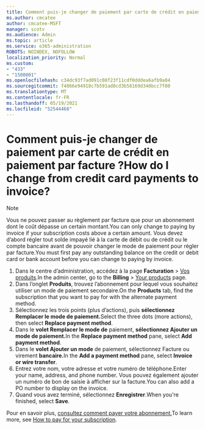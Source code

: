 ```yaml
---
title: Comment puis-je changer de paiement par carte de crédit en paiement par facture ?
ms.author: cmcatee
author: cmcatee-MSFT
manager: scotv
ms.audience: Admin
ms.topic: article
ms.service: o365-administration
ROBOTS: NOINDEX, NOFOLLOW
localization_priority: Normal
ms.custom:
- "433"
- "1500001"
ms.openlocfilehash: c34dc93f7ad091c08f23f11cdf0dddea6afb9a04
ms.sourcegitcommit: f4866e94918c7b591ad0cd3b58169d340bcc7f00
ms.translationtype: MT
ms.contentlocale: fr-FR
ms.lasthandoff: 05/19/2021
ms.locfileid: "52544468"
---
```

# <a name="how-do-i-change-from-credit-card-payments-to-invoice"></a><span data-ttu-id="fc621-102">Comment puis-je changer de paiement par carte de crédit en paiement par facture ?</span><span class="sxs-lookup"><span data-stu-id="fc621-102">How do I change from credit card payments to invoice?</span></span>

> [!NOTE]
> <span data-ttu-id="fc621-103">Vous ne pouvez passer au règlement par facture que pour un abonnement dont le coût dépasse un certain montant.</span><span class="sxs-lookup"><span data-stu-id="fc621-103">You can only change to paying by invoice if your subscription costs above a certain amount.</span></span> <span data-ttu-id="fc621-104">Vous devez d’abord régler tout solde impayé lié à la carte de débit ou de crédit ou le compte bancaire avant de pouvoir changer le mode de paiement pour régler par facture.</span><span class="sxs-lookup"><span data-stu-id="fc621-104">You must first pay any outstanding balance on the credit or debit card or bank account before you can change to paying by invoice.</span></span>

1. <span data-ttu-id="fc621-105">Dans le centre d’administration, accédez à la page **Facturation** > [Vos produits](https://go.microsoft.com/fwlink/p/?linkid=842054).</span><span class="sxs-lookup"><span data-stu-id="fc621-105">In the admin center, go to the **Billing** > [Your products](https://go.microsoft.com/fwlink/p/?linkid=842054) page.</span></span>
2. <span data-ttu-id="fc621-106">Dans l’onglet **Produits**, trouvez l’abonnement pour lequel vous souhaitez utiliser un mode de paiement secondaire.</span><span class="sxs-lookup"><span data-stu-id="fc621-106">On the **Products** tab, find the subscription that you want to pay for with the alternate payment method.</span></span>
3. <span data-ttu-id="fc621-107">Sélectionnez les trois points (plus d’actions), puis **sélectionnez Remplacer le mode de paiement.**</span><span class="sxs-lookup"><span data-stu-id="fc621-107">Select the three dots (more actions), then select **Replace payment method**.</span></span>
4. <span data-ttu-id="fc621-108">Dans le **volet Remplacer le mode de** paiement, **sélectionnez Ajouter un mode de paiement.**</span><span class="sxs-lookup"><span data-stu-id="fc621-108">In the **Replace payment method** pane, select **Add payment method**.</span></span>
5. <span data-ttu-id="fc621-109">Dans le **volet Ajouter un mode** de paiement, sélectionnez Facture ou virement **bancaire.**</span><span class="sxs-lookup"><span data-stu-id="fc621-109">In the **Add a payment method** pane, select **Invoice or wire transfer**.</span></span>
6. <span data-ttu-id="fc621-110">Entrez votre nom, votre adresse et votre numéro de téléphone.</span><span class="sxs-lookup"><span data-stu-id="fc621-110">Enter your name, address, and phone number.</span></span> <span data-ttu-id="fc621-111">Vous pouvez également ajouter un numéro de bon de saisie à afficher sur la facture.</span><span class="sxs-lookup"><span data-stu-id="fc621-111">You can also add a PO number to display on the invoice.</span></span>
7. <span data-ttu-id="fc621-112">Quand vous avez terminé, sélectionnez **Enregistrer**.</span><span class="sxs-lookup"><span data-stu-id="fc621-112">When you're finished, select **Save**.</span></span>

<span data-ttu-id="fc621-113">Pour en savoir plus, [consultez comment payer votre abonnement.](/microsoft-365/commerce/billing-and-payments/pay-for-your-subscription)</span><span class="sxs-lookup"><span data-stu-id="fc621-113">To learn more, see [How to pay for your subscription](/microsoft-365/commerce/billing-and-payments/pay-for-your-subscription).</span></span>